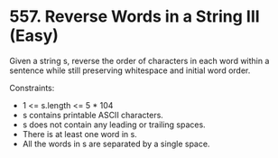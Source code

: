 # 557. Reverse Words in a String III (Easy)

Given a string s, reverse the order of characters in each word within a sentence while still preserving whitespace and initial word order.

Constraints:

- 1 <= s.length <= 5 * 104
- s contains printable ASCII characters.
- s does not contain any leading or trailing spaces.
- There is at least one word in s.
- All the words in s are separated by a single space.
